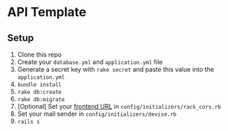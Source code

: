 # API Template

## Setup

1. Clone this repo
2. Create your `database.yml` and `application.yml` file
3. Generate a secret key with `rake secret` and paste this value into the `application.yml`
4. `bundle install`
5. `rake db:create`
6. `rake db:migrate`
7. [Optional] Set your [frontend URL](https://github.com/cyu/rack-cors#origin) in `config/initializers/rack_cors.rb`
8. Set your mail sender in `config/initializers/devise.rb`
9. `rails s`

